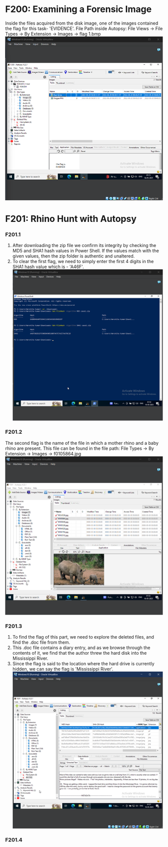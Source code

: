 # F200: Examining a Forensic Image

Inside the files acquired from the disk image, one of the images contained the flag for this task- 'EVIDENCE'. 
File Path inside Autopsy: File Views -> File Types -> By Extension -> Images -> flag 1.bmp
![Image showing the flag found in image](1.png)

# F201: Rhino Hunt with Autopsy
### F201.1 
1. After downloading the zip file we confirm its integrity by checking the MD5 and SHA1 hash values in Power Shell. If the values match with the given values, then the zip folder is authentic and unaltered.
2. To clear the first flag, we need to simply enter the first 4 digits in the SHA1 hash value which is - 'A46F'.
![Powershell-output-of-hash-values](2.1.png)

### F201.2
The second flag is the name of the file in which a mother rhino and a baby rhino are present. This file can be found in the file path: File Types -> By Extension -> Images -> f0105864.jpg
![Mother-Rhino-And-Baby-Rhino-Image](2.2.png)

### F201.3
1. To find the flag of this part, we need to explore the deleted files, and find the .doc file from them.
2. This .doc file contains a diary entry, and as we browse through the contents of it, we find that the author threw the hard disk into the Mississippi River.
3. Since the flag is said to the location where the hard drive is currently hidden, we can say the flag is 'Mississippi River'.
![Diary-Entry-Containing-The-Location](2.3.png)

### F201.4


